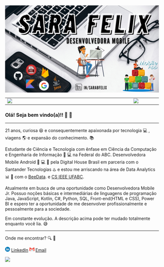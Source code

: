 ![capa github](https://github.com/sarafelix25/sarafelix/blob/master/imagens/sarafelix.png)  


<center>
  <table>
    <tr>
        <td><img width="400px" align="left" src="https://github-readme-stats.vercel.app/api/top-langs/?username=sarafelix25&hide=html&layout=compact&theme=buefy" /></td>
        <td><img width="495px" align="left" src="https://github-readme-stats.vercel.app/api?username=sarafelix25&theme=buefy"/></td>
    </tr>   
  </table>
</center>  

### Olá! Seja bem vindo(a)!! :rocket: :partying_face: 
---

21 anos, curiosa :laughing: e consequentemente apaixonada por tecnologia :computer: , viagens  :earth_americas: e expansão do conhecimento. :books: 

Estudante de Ciência e Tecnologia com ênfase em Ciência da Computação e Engenharia de Informação :raising_hand: :computer: na Federal do ABC. Desenvolvedora Mobile Android  :iphone: :computer: :calling: pela Digital House Brasil em parceria com o Santander Tecnologias :hotsprings: e estou me arriscando na área de Data Analytics :bar_chart: :card_index: com o <a href="https://www.linkedin.com/company/beedata-usp/mycompany/"></a> [BeeData](https://www.linkedin.com/company/beedata-usp/mycompany/). e <a href="https://github.com/ieeecsufabc"></a> [CS IEEE UFABC](https://github.com/ieeecsufabc).

Atualmente em busca de uma oportunidade como Desenvolvedora Mobile Jr. Possuo noções básicas e intermediárias de linguagens de programação Java, JavaScript, Kotlin, C#, Python, SQL, Front-end(HTML e CSS), Power BI e espero ter a oportunidade de me desenvolver profissionalmente e pessoalmente para a sociedade.

Em constante evolução. A descrição acima pode ter mudado totalmente enquanto você lia. :sweat_smile:

---

Onde me encontrar? :mag: :information_desk_person: 

<a href="https://www.linkedin.com/in/sarabfelix"><img src="https://github.com/sarafelix25/sarafelix/blob/master/imagens/linkedin.png" width="16"></img></a> [LinkedIn](https://www.linkedin.com/in/sarabfelix) <a href="mailto:sarabfelix1@gmail.com"><img src="https://github.com/sarafelix25/sarafelix/blob/master/imagens/gmail.png" width="16"></img></a> 
[Email](mailto:sarabfelix1@gmail.com)  

![](https://komarev.com/ghpvc/?username=sarafelix25&color=blue&style=flat)
